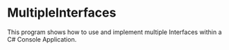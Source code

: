 # MultipleInterfaces
This program shows how to use and implement multiple Interfaces within a C# Console Application.
